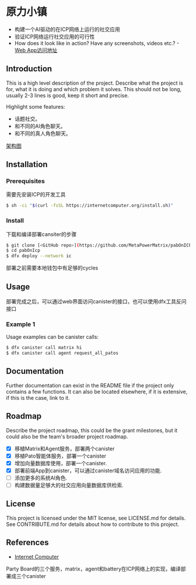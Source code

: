 # 原力小镇
- 构建一个AI驱动的在ICP网络上运行的社交应用
- 验证ICP网络运行社交应用的可行性
- How does it look like in action? Have any screenshots, videos etc.?
-[ Web App访问地址](https://tsoel-7yaaa-aaaai-alcva-cai.icp0.io/)

## Introduction
This is a high level description of the project. Describe what the project is for, what it is doing and which problem it solves. This should not be long, usually 2-3 lines is good, keep it short and precise.

Highlight some features:
- 话题社交。
- 和不同的AI角色聊天。
- 和不同的真人角色聊天。
 

[架构图](https://github.com/MetaPowerMatrix/pabOnICP/blob/master/MetaPowerICP%E6%9E%B6%E6%9E%84%E5%9B%BE.jpg)

## Installation

### Prerequisites
需要先安装ICP的开发工具

```bash
$ sh -ci "$(curl -fsSL https://internetcomputer.org/install.sh)"
```

### Install
下载和编译部署cansiter的步骤

```bash
$ git clone [<GitHub repo>](https://github.com/MetaPowerMatrix/pabOnICP)
$ cd pabOnIcp
$ dfx deploy --network ic
```
部署之前需要本地钱包中有足够的cycles

## Usage
部署完成之后，可以通过web界面访问canister的接口，也可以使用dfx工具反问接口

### Example 1
Usage examples can be canister calls:

```bash
$ dfx canister call matrix hi
$ dfx canister call agent request_all_patos
```

## Documentation
Further documentation can exist in the README file if the project only contains a few functions. It can also be located elsewhere, if it is extensive, if this is the case, link to it.  

## Roadmap
Describe the project roadmap, this could be the grant milestones, but it could also be the team's broader project roadmap.

- [x] 移植Matrix和Agent服务，部署两个canister
- [x] 移植Pato智能体服务，部署一个canister 
- [x] 增加向量数据库使用，部署一个canister. 
- [x] 部署前端App到canister，可以通过canister域名访问应用的功能.
- [ ] 添加更多的系统AI角色.
- [ ] 构建数据量足够大的社交应用向量数据库供检索.

## License
This project is licensed under the MIT license, see LICENSE.md for details. See CONTRIBUTE.md for details about how to contribute to this project. 


## References
- [Internet Computer](https://internetcomputer.org)




Party Board的三个服务，matrix，agent和battery在ICP网络上的实现，编译部署成三个canister
